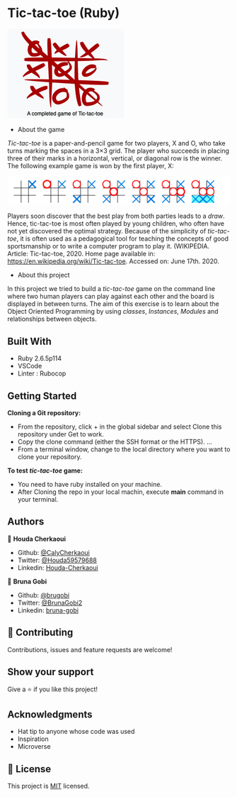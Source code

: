 # Tic-tac-toe (Ruby)

![screenshot](./assets/images/tictactoe.png)

 - About the game

*Tic-tac-toe* is a paper-and-pencil game for two players, X and O, who take turns marking the
 spaces in a 3×3 grid. The player who succeeds in placing three of their marks in a horizontal,
 vertical, or diagonal row is the winner. The following example game is won by the first player, X:

![screenshot](./assets/images/winner.png)

Players soon discover that the best play from both parties leads to a *draw*. Hence, tic-tac-toe is 
most often played by young children, who often have not yet discovered the optimal strategy.
Because of the simplicity of *tic-tac-toe*, it is often used as a pedagogical tool for teaching the
concepts of good sportsmanship or to write a computer program to play it. (WIKIPEDIA. Article:
Tic-tac-toe, 2020. Home page available in: <https://en.wikipedia.org/wiki/Tic-tac-toe>. 
Accessed on: June 17th. 2020.

 - About this project

In this project we tried to build a *tic-tac-toe* game on the command line where two human players can play against each other and the board is displayed in between turns. The aim of this exercise is to learn about the Object Oriented Programming by using *classes*, *Instances*, *Modules* and relationships between objects.

## Built With

- Ruby 2.6.5p114
- VSCode
- Linter : Rubocop

## Getting Started

**Cloning a Git repository:**
 - From the repository, click + in the global sidebar and select Clone this repository under Get to work.
 - Copy the clone command (either the SSH format or the HTTPS). ...
 - From a terminal window, change to the local directory where you want to clone your repository.

**To test *tic-tac-toe* game:**
 - You need to have ruby installed on your machine.
 - After Cloning the repo in your local machin, execute  **main** command in your terminal.

## Authors

👤 **Houda Cherkaoui**

- Github: [@CalyCherkaoui](https://github.com/CalyCherkaoui)
- Twitter: [@Houda59579688](https://twitter.com/Houda59579688)
- Linkedin: [Houda-Cherkaoui](https://www.linkedin.com/in/houda-cherkaoui-64106395/)

👤 **Bruna Gobi**

- Github: [@brugobi](https://github.com/brugobi)
- Twitter: [@BrunaGobi2](https://twitter.com/BrunaGobi2)
- Linkedin: [bruna-gobi](https://www.linkedin.com/in/bruna-gobi/)

## 🤝 Contributing

Contributions, issues and feature requests are welcome!

## Show your support

Give a ⭐️ if you like this project!

## Acknowledgments

- Hat tip to anyone whose code was used
- Inspiration
- Microverse

## 📝 License

This project is [MIT](lic.url) licensed.
